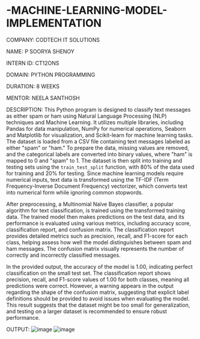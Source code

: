 # -MACHINE-LEARNING-MODEL-IMPLEMENTATION

COMPANY: CODTECH IT SOLUTIONS

NAME: P SOORYA SHENOY

INTERN ID: CT12ONS

DOMAIN: PYTHON PROGRAMMING

DURATION: 8 WEEKS

MENTOR: NEELA SANTHOSH

DESCRIPTION: This Python program is designed to classify text messages as either spam or ham using Natural Language Processing (NLP) techniques and Machine Learning. It utilizes multiple libraries, including Pandas for data manipulation, NumPy for numerical operations, Seaborn and Matplotlib for visualization, and Scikit-learn for machine learning tasks. The dataset is loaded from a CSV file containing text messages labeled as either "spam" or "ham." To prepare the data, missing values are removed, and the categorical labels are converted into binary values, where "ham" is mapped to 0 and "spam" to 1. The dataset is then split into training and testing sets using the `train_test_split` function, with 80% of the data used for training and 20% for testing. Since machine learning models require numerical inputs, text data is transformed using the TF-IDF (Term Frequency-Inverse Document Frequency) vectorizer, which converts text into numerical form while ignoring common stopwords.

After preprocessing, a Multinomial Naïve Bayes classifier, a popular algorithm for text classification, is trained using the transformed training data. The trained model then makes predictions on the test data, and its performance is evaluated using various metrics, including accuracy score, classification report, and confusion matrix. The classification report provides detailed metrics such as precision, recall, and F1-score for each class, helping assess how well the model distinguishes between spam and ham messages. The confusion matrix visually represents the number of correctly and incorrectly classified messages. 

In the provided output, the accuracy of the model is 1.00, indicating perfect classification on the small test set. The classification report shows precision, recall, and F1-score values of 1.00 for both classes, meaning all predictions were correct. However, a warning appears in the output regarding the shape of the confusion matrix, suggesting that explicit label definitions should be provided to avoid issues when evaluating the model. This result suggests that the dataset might be too small for generalization, and testing on a larger dataset is recommended to ensure robust performance.

OUTPUT:
![image](https://github.com/user-attachments/assets/dbc9bc61-85cd-4960-bba2-63497f8948d7)
![image](https://github.com/user-attachments/assets/bc6097c1-e26f-4856-bc05-8d15813da7ff)

